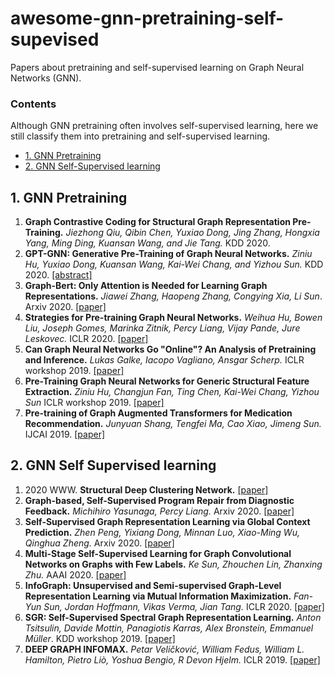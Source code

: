 # awesome-gnn-pretraining-self-supevised
Papers about pretraining and self-supervised learning on Graph Neural Networks (GNN).

### Contents
Although GNN pretraining often involves self-supervised learning, here we still classify them into pretraining and self-supervised learning.
* [1. GNN Pretraining](#1-gnn-pretraining)
* [2. GNN Self-Supervised learning](#2-gnn-self-supervised-learning)

## 1. GNN Pretraining
1. **Graph Contrastive Coding for Structural Graph Representation Pre-Training.** 
*Jiezhong Qiu, Qibin Chen, Yuxiao Dong, Jing Zhang, Hongxia Yang, Ming Ding, Kuansan Wang, and Jie Tang.* KDD 2020.
1. **GPT-GNN: Generative Pre-Training of Graph Neural Networks.**
  *Ziniu Hu, Yuxiao Dong, Kuansan Wang, Kai-Wei Chang, and Yizhou Sun.* KDD 2020. [[abstract]](http://web.cs.ucla.edu/~kwchang/bibliography/hu2020gptgnn/)
1. **Graph-Bert: Only Attention is Needed for Learning Graph Representations.** 
  *Jiawei Zhang, Haopeng Zhang, Congying Xia, Li Sun*. Arxiv 2020. [[paper]](https://arxiv.org/abs/2001.05140)
1. **Strategies for Pre-training Graph Neural Networks.**
  *Weihua Hu, Bowen Liu, Joseph Gomes, Marinka Zitnik, Percy Liang, Vijay Pande, Jure Leskovec.* ICLR 2020. [[paper]](https://arxiv.org/abs/1905.12265)
1. **Can Graph Neural Networks Go "Online"? An Analysis of Pretraining and Inference.**
  *Lukas Galke, Iacopo Vagliano, Ansgar Scherp.* ICLR workshop 2019. [[paper]](https://arxiv.org/abs/1905.06018)
1. **Pre-Training Graph Neural Networks for Generic Structural Feature Extraction.**
  *Ziniu Hu, Changjun Fan, Ting Chen, Kai-Wei Chang, Yizhou Sun* ICLR workshop 2019. [[paper]](https://arxiv.org/abs/1905.13728)
1. **Pre-training of Graph Augmented Transformers for Medication Recommendation.** 
  *Junyuan Shang, Tengfei Ma, Cao Xiao, Jimeng Sun.* IJCAI 2019. [[paper]](https://arxiv.org/abs/1906.00346)

## 2. GNN Self Supervised learning
1. 2020 WWW. **Structural Deep Clustering Network.** [[paper]](https://dl.acm.org/doi/pdf/10.1145/3366423.3380214)
1. **Graph-based, Self-Supervised Program Repair from Diagnostic Feedback.**
 *Michihiro Yasunaga, Percy Liang.* Arxiv 2020. [[paper]](https://arxiv.org/abs/2005.10636)
1. **Self-Supervised Graph Representation Learning via Global Context Prediction.** 
  *Zhen Peng, Yixiang Dong, Minnan Luo, Xiao-Ming Wu, Qinghua Zheng.* Arxiv 2020. [[paper]](https://arxiv.org/abs/2003.01604)
1. **Multi-Stage Self-Supervised Learning for Graph Convolutional Networks on Graphs with Few Labels.**
  *Ke Sun, Zhouchen Lin, Zhanxing Zhu.* AAAI 2020. [[paper]](https://arxiv.org/abs/1902.11038)
1. **InfoGraph: Unsupervised and Semi-supervised Graph-Level Representation Learning via Mutual Information Maximization.**
  *Fan-Yun Sun, Jordan Hoffmann, Vikas Verma, Jian Tang.* ICLR 2020. [[paper]](https://arxiv.org/abs/1908.01000)
1. **SGR: Self-Supervised Spectral Graph Representation Learning.**
  *Anton Tsitsulin, Davide Mottin, Panagiotis Karras, Alex Bronstein, Emmanuel Müller*. KDD workshop 2019. [[paper]](https://arxiv.org/abs/1811.06237)
1. **DEEP GRAPH INFOMAX.**
  *Petar Veličković, William Fedus, William L. Hamilton, Pietro Liò, Yoshua Bengio, R Devon Hjelm.* ICLR 2019. [[paper]](https://arxiv.org/abs/1809.10341)

